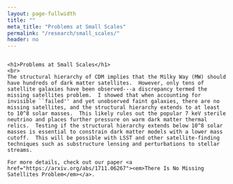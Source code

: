 ```yaml
---
layout: page-fullwidth
title: ""
meta_title: "Problems at Small Scales"
permalink: "/research/small_scales/"
header: no
---
```


<div class="row t30">
  <div class="medium-8 columns medium-offset-2">

    <h1>Problems at Small Scales</h1>
    <br>
    The structural hierarchy of CDM implies that the Milky Way (MW) should have hundreds of dark matter satellites.  However, only tens of satellite galaxies have been observed---a discrepancy termed the missing satellites problem.  I showed that when accounting for invisible ``failed'' and yet unobserved faint galaxies, there are no missing satellites, and the structural hierarchy extends to at least to 10^8 solar masses.  This likely rules out the popular 7 keV sterile neutrino and places further pressure on warm dark matter thermal relics.  Testing if the structural hierarchy extends below 10^8 solar masses is essential to constrain dark matter models with a lower mass cutoff.  This will be possible with LSST and other satellite-finding techniques such as substructure lensing and perturbations to stellar streams.

    For more details, check out our paper <a href="https://arxiv.org/abs/1711.06267"><em>There Is No Missing Satellites Problem</em></a>.
  </div>
</div>
